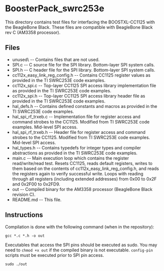 # BoosterPack_swrc253e

This directory contains test files for interfacing the BOOSTXL-CC1125 with the BeagleBone Black. These files are compatible with BeagleBone Black rev C (AM3358 processor).

## Files
- unused\ -- Contains files that are not used.
- SPI.c -- C source file for the SPI library. Bottom-layer SPI system calls.
- SPI.h -- C header file for the SPI library. Bottom-layer SPI system calls.
- cc112x_easy_link_reg_config.h -- Contains CC1125 register values as provided in the TI SWRC253E code examples.
- cc112x_spi.c -- Top-layer CC1125 SPI access library implementation file as provided in the TI SWRC253E code examples.
- cc112x_spi.h -- Top-layer CC1125 SPI access library header file as provided in the TI SWRC253E code examples.
- hal_defs.h -- Contains defined constants and macros as provided in the TI SWRC253E code examples.
- hal_spi_rf_trxeb.c -- Implementation file for register access and command strobes to the CC1125. Modified from TI SWRC253E code examples. Mid-level SPI access.
- hal_spi_rf_trxeb.h -- Header file for register access and command strobes to the CC1125. Modified from TI SWRC253E code examples. Mid-level SPI access.
- hal_types.h -- Contains typedefs for integer types and compiler abstractions as provided in the TI SWRC253E code examples.
- main.c -- Main execution loop which contains the register read/write/read test. Resets CC1125, reads default registers, writes to them based on the contents of cc112x_easy_link_reg_config.h, and reads the registers again to verify successful write. Loops with reading through all registers (including extended addresses) from 0x00 to 0x2F and 0x2F00 to 0x2FD9.
- out -- Compiled binary for the AM3358 processor (BeagleBone Black revision C).
- README.md -- This file.

## Instructions
Compilation is done with the following command (when in the repository):
```
gcc *.c *.h -o out
```
Executables that access the SPI pins should be executed as sudo. You may need to `chmod +x out` if the compiled binary is not executable. `config-pin` scripts must be executed prior to SPI pin access.
```
sudo ./out
```
